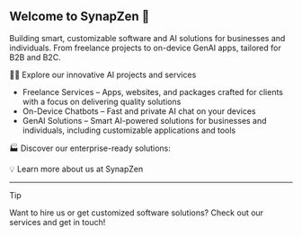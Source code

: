 ## Welcome to SynapZen 👋

Building smart, customizable software and AI solutions for businesses and individuals. From freelance projects to on-device GenAI apps, tailored for B2B and B2C.

🙋‍♂️ Explore our innovative AI projects and services

- Freelance Services – Apps, websites, and packages crafted for clients with a focus on delivering quality solutions  
- On-Device Chatbots – Fast and private AI chat on your devices  
- GenAI Solutions – Smart AI-powered solutions for businesses and individuals, including customizable applications and tools  

🏭 Discover our enterprise-ready solutions:

💡 Learn more about us at SynapZen

--- 

> [!TIP]  
> Want to hire us or get customized software solutions? Check out our services and get in touch!
